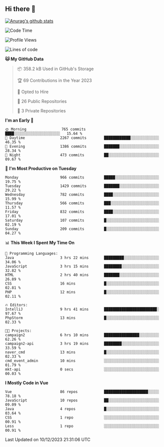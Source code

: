 ## Hi there 👋

[![Anurag's github stats](https://github-readme-stats.vercel.app/api?username=Songwonseok)](https://github.com/anuraghazra/github-readme-stats)



<!--START_SECTION:waka-->
![Code Time](http://img.shields.io/badge/Code%20Time-2%2C600%20hrs%2013%20mins-blue)

![Profile Views](http://img.shields.io/badge/Profile%20Views-1-blue)

![Lines of code](https://img.shields.io/badge/From%20Hello%20World%20I%27ve%20Written-34.8%20million%20lines%20of%20code-blue)

**🐱 My GitHub Data** 

> 📦 358.2 kB Used in GitHub's Storage 
 > 
> 🏆 69 Contributions in the Year 2023
 > 
> 💼 Opted to Hire
 > 
> 📜 26 Public Repositories 
 > 
> 🔑 3 Private Repositories 
 > 
**I'm an Early 🐤** 

```text
🌞 Morning                765 commits         ████░░░░░░░░░░░░░░░░░░░░░   15.64 % 
🌆 Daytime                2267 commits        ████████████░░░░░░░░░░░░░   46.35 % 
🌃 Evening                1386 commits        ███████░░░░░░░░░░░░░░░░░░   28.34 % 
🌙 Night                  473 commits         ██░░░░░░░░░░░░░░░░░░░░░░░   09.67 % 
```
📅 **I'm Most Productive on Tuesday** 

```text
Monday                   966 commits         █████░░░░░░░░░░░░░░░░░░░░   19.75 % 
Tuesday                  1429 commits        ███████░░░░░░░░░░░░░░░░░░   29.22 % 
Wednesday                782 commits         ████░░░░░░░░░░░░░░░░░░░░░   15.99 % 
Thursday                 566 commits         ███░░░░░░░░░░░░░░░░░░░░░░   11.57 % 
Friday                   832 commits         ████░░░░░░░░░░░░░░░░░░░░░   17.01 % 
Saturday                 107 commits         █░░░░░░░░░░░░░░░░░░░░░░░░   02.19 % 
Sunday                   209 commits         █░░░░░░░░░░░░░░░░░░░░░░░░   04.27 % 
```


📊 **This Week I Spent My Time On** 

```text
💬 Programming Languages: 
Java                     3 hrs 22 mins       █████████░░░░░░░░░░░░░░░░   34.06 % 
JavaScript               3 hrs 15 mins       ████████░░░░░░░░░░░░░░░░░   32.82 % 
HTML                     2 hrs 40 mins       ███████░░░░░░░░░░░░░░░░░░   26.89 % 
CSS                      16 mins             █░░░░░░░░░░░░░░░░░░░░░░░░   02.81 % 
PHP                      12 mins             █░░░░░░░░░░░░░░░░░░░░░░░░   02.11 % 

🔥 Editors: 
IntelliJ                 9 hrs 41 mins       ████████████████████████░   97.67 % 
PhpStorm                 13 mins             █░░░░░░░░░░░░░░░░░░░░░░░░   02.33 % 

🐱‍💻 Projects: 
campaign2                6 hrs 10 mins       ████████████████░░░░░░░░░   62.26 % 
campaign2-api            3 hrs 19 mins       ████████░░░░░░░░░░░░░░░░░   33.59 % 
naver_cmd                13 mins             █░░░░░░░░░░░░░░░░░░░░░░░░   02.33 % 
cmd_event_admin          10 mins             ░░░░░░░░░░░░░░░░░░░░░░░░░   01.79 % 
mkt-api                  0 secs              ░░░░░░░░░░░░░░░░░░░░░░░░░   00.03 % 
```

**I Mostly Code in Vue** 

```text
Vue                      86 repos            ████████████████████░░░░░   78.18 % 
JavaScript               10 repos            ██░░░░░░░░░░░░░░░░░░░░░░░   09.09 % 
Java                     4 repos             █░░░░░░░░░░░░░░░░░░░░░░░░   03.64 % 
CSS                      1 repo              ░░░░░░░░░░░░░░░░░░░░░░░░░   00.91 % 
Less                     1 repo              ░░░░░░░░░░░░░░░░░░░░░░░░░   00.91 % 
```




 Last Updated on 10/12/2023 21:31:06 UTC
<!--END_SECTION:waka-->
